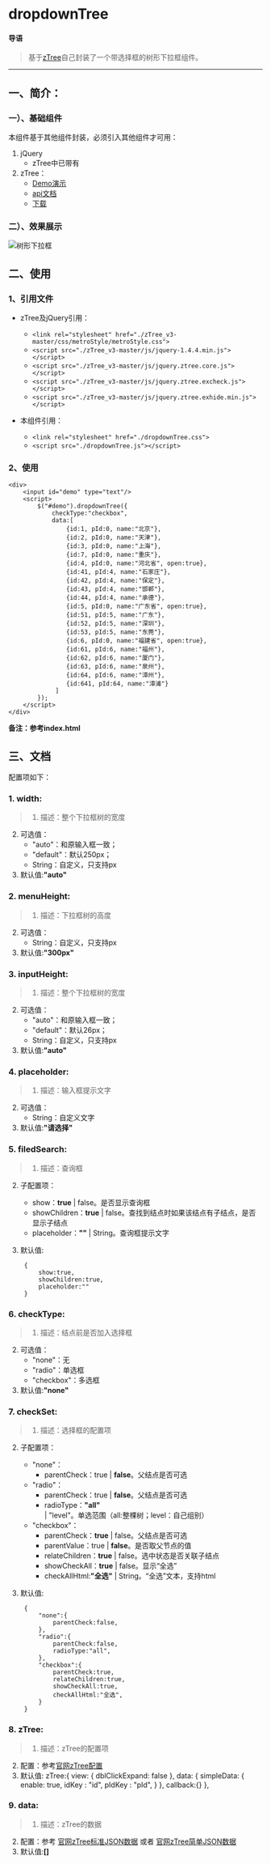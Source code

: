 # dropdownTree  
#### 导语
>  基于[zTree](http://www.treejs.cn/v3/main.php#_zTreeInfo)自己封装了一个带选择框的树形下拉框组件。


----------
## 一、简介：
### 一）、基础组件
本组件基于其他组件封装，必须引入其他组件才可用：  
1. jQuery  
    - zTree中已带有
2. zTree：
    - [Demo演示](http://www.treejs.cn/v3/demo.php#_101)  
    - [api文档](http://www.treejs.cn/v3/api.php)
    - [下载](https://github.com/zTree/zTree_v3)  
    
### 二）、效果展示  
![树形下拉框](http://i.imgur.com/IrzfQkG.png)  

## 二、使用  
### 1、引用文件  
- zTree及jQuery引用： 
    - `<link rel="stylesheet" href="./zTree_v3-master/css/metroStyle/metroStyle.css">`
    - `<script src="./zTree_v3-master/js/jquery-1.4.4.min.js"></script>`
	- `<script src="./zTree_v3-master/js/jquery.ztree.core.js"></script>`
	- `<script src="./zTree_v3-master/js/jquery.ztree.excheck.js"></script>`
	- `<script src="./zTree_v3-master/js/jquery.ztree.exhide.min.js"></script>`
    
- 本组件引用：
    - `<link rel="stylesheet" href="./dropdownTree.css">`
    - `<script src="./dropdownTree.js"></script>`

### 2、使用  
    
    <div>
        <input id="demo" type="text"/>
		<script>
			$("#demo").dropdownTree({
				checkType:"checkbox",
				data:[
					{id:1, pId:0, name:"北京"},
					{id:2, pId:0, name:"天津"},
					{id:3, pId:0, name:"上海"},
					{id:7, pId:0, name:"重庆"},
					{id:4, pId:0, name:"河北省", open:true},
					{id:41, pId:4, name:"石家庄"},
					{id:42, pId:4, name:"保定"},
					{id:43, pId:4, name:"邯郸"},
					{id:44, pId:4, name:"承德"},
					{id:5, pId:0, name:"广东省", open:true},
					{id:51, pId:5, name:"广东"},
					{id:52, pId:5, name:"深圳"},
					{id:53, pId:5, name:"东莞"},
					{id:6, pId:0, name:"福建省", open:true},
					{id:61, pId:6, name:"福州"},
					{id:62, pId:6, name:"厦门"},
					{id:63, pId:6, name:"泉州"},
					{id:64, pId:6, name:"漳州"},
					{id:641, pId:64, name:"漳浦"}
				 ]
			});
		</script>
    </div>

**备注：参考index.html**

## 三、文档  
配置项如下：  
### 1. width:  
> 1. 描述：整个下拉框树的宽度
2. 可选值：
    - "auto"：和原输入框一致；
    - "default"：默认250px；
    - String：自定义，只支持px
3. 默认值:**"auto"**

### 2. menuHeight:  
> 1. 描述：下拉框树的高度
2. 可选值：
    - String：自定义，只支持px
3. 默认值:**"300px"**

### 3. inputHeight:    
> 1. 描述：整个下拉框树的宽度
2. 可选值：
    - "auto"：和原输入框一致；
    - "default"：默认26px；
    - String：自定义，只支持px
3. 默认值:**"auto"**

### 4. placeholder:  
> 1. 描述：输入框提示文字
2. 可选值：
    - String：自定义文字
3. 默认值:**"请选择"**

### 5. filedSearch:    
> 1. 描述：查询框
2. 子配置项：
    - show：**true** | false。是否显示查询框
    - showChildren：**true** | false。查找到结点时如果该结点有子结点，是否显示子结点
    - placeholder：**""** | String。查询框提示文字
3. 默认值:

        {
            show:true, 
            showChildren:true, 
            placeholder:""
        }

### 6. checkType:    
> 1. 描述：结点前是否加入选择框
2. 可选值：
    - "none"：无
    - "radio"：单选框
    - "checkbox"：多选框
3. 默认值:**"none"**

### 7. checkSet:    
> 1. 描述：选择框的配置项
2. 子配置项：
    - "none"：
        - parentCheck：true | **false**。父结点是否可选
    - "radio"：
        - parentCheck：true | **false**。父结点是否可选
        - radioType：**"all"** | "level"。单选范围（all:整棵树；level：自己组别）
    - "checkbox"：
        - parentCheck：**true** | false。父结点是否可选
        - parentValue：true | **false**。是否取父节点的值
        - relateChildren：**true** | false。选中状态是否关联子结点
        - showCheckAll：**true** | false。显示“全选”
        - checkAllHtml:**"全选"** | String。“全选”文本，支持html
3. 默认值:

		{
			"none":{
				parentCheck:false,
			},
			"radio":{
				parentCheck:false,
				radioType:"all",
			},
			"checkbox":{
				parentCheck:true,
				relateChildren:true,
				showCheckAll:true,
				checkAllHtml:"全选",
			}
		}

### 8. zTree:    
> 1. 描述：zTree的配置项
2. 配置：参考[官网zTree配置](http://www.treejs.cn/v3/api.php)
3. 默认值:
	    zTree:{
	    	view: {
				dblClickExpand: false
			},
			data: {
				simpleData: {
					enable: true,
					idKey : "id",
				    pIdKey : "pId",
				}
			},
			callback:{}
	    },

### 9. data:
> 1. 描述：zTree的数据
2. 配置：参考 [官网zTree标准JSON数据](http://www.treejs.cn/v3/demo.php#_101) 或者 [官网zTree简单JSON数据](http://www.treejs.cn/v3/demo.php#_102)
3. 默认值:**[]**